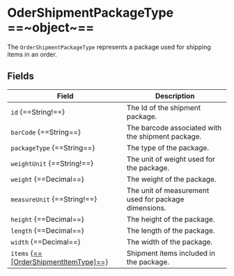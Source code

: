 # OderShipmentPackageType ==~object~==

The `OrderShipmentPackageType` represents a package used for shipping items in an order.

## Fields

| Field                                                                 | Description                                           |
|-----------------------------------------------------------------------|-------------------------------------------------------|
| `id` {==String!==}                                                    | The Id of the shipment package.                       |
| `barCode` {==String==}                                                | The barcode associated with the shipment package.     |
| `packageType` {==String==}                                            | The type of the package.                              |
| `weightUnit` {==String!==}                                            | The unit of weight used for the package.              |
| `weight` {==Decimal==}                                                | The weight of the package.                            |
| `measureUnit` {==String!==}                                           | The unit of measurement used for package dimensions.  |
| `height` {==Decimal==}                                                | The height of the package.                            |
| `length` {==Decimal==}                                                | The length of the package.                            |
| `width` {==Decimal==}                                                 | The width of the package.                             |
| `items` [{==[OrderShipmentItemType]==}](order-shipment-item-type.md)  | Shipment items included in the package.               |


